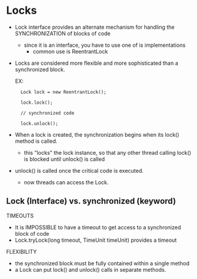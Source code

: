 # Locks
- Lock interface provides an alternate mechanism for handling the SYNCHRONIZATION of blocks of code
    - since it is an interface, you have to use one of is implementations 
        - common use is ReentrantLock
- Locks are considered more flexible and more sophisticated than a synchronized block. 


    EX:
        
        Lock lock = new ReentrantLock();
        
        lock.lock();
        
        // synchronized code
        
        lock.unlock();
        
- When a lock is created, the synchronization begins when its lock() method is called. 
    - this "locks" the lock instance, so that any other thread calling lock() is
    blocked until unlock() is called
- unlock() is called once the critical code is executed. 
    - now threads can access the Lock. 
    
## Lock (Interface) vs. synchronized (keyword)
TIMEOUTS
- It is IMPOSSIBLE to have a timeout to get access to a synchronized block of code
- Lock.tryLock(long timeout, TimeUnit timeUnit) provides a timeout 

FLEXIBILITY
- the synchronized block must be fully contained within a single method
- a Lock can put lock() and unlock() calls in separate methods. 